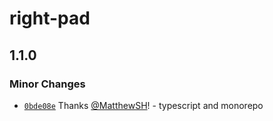 # right-pad

## 1.1.0

### Minor Changes

- [`0bde08e`](https://github.com/MatthewSH/npm-packages/commit/0bde08e44a4c0aad03aab37d105e51a41f05848f) Thanks [@MatthewSH](https://github.com/MatthewSH)! - typescript and monorepo
